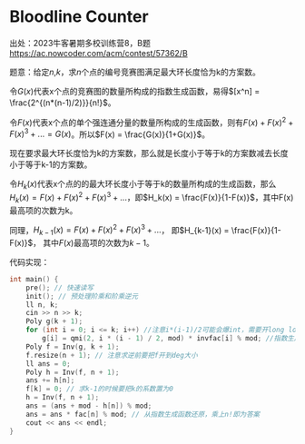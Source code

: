 # Bloodline Counter

出处：2023牛客暑期多校训练营8，B题
https://ac.nowcoder.com/acm/contest/57362/B

题意：给定$n$,$k$，求$n$个点的编号竞赛图满足最大环长度恰为k的方案数。

令$G(x)$代表x个点的竞赛图的数量所构成的指数生成函数，易得$[x^n] = \frac{2^{(n*(n-1)/2)}}{n!}$。

令$F(x)$代表x个点的单个强连通分量的数量所构成的生成函数，则有$F(x)+F(x)^2+F(x)^3+... = G(x)$。所以$F(x) = \frac{G(x)}{1+G(x)}$。

现在要求最大环长度恰为k的方案数，那么就是长度小于等于k的方案数减去长度小于等于k-1的方案数。

令$H_{k}(x)$代表x个点的的最大环长度小于等于k的数量所构成的生成函数，那么$H_k(x) = F(x)+F(x)^2+F(x)^3+...$，即$H_k(x) = \frac{F(x)}{1-F(x)}$，其中F(x)最高项的次数为k。

同理，$H_{k-1}(x) = F(x)+F(x)^2+F(x)^3+...$， 即$H_{k-1}(x) = \frac{F(x)}{1-F(x)}$，
其中$F(x)$最高项的次数为$k-1$。

代码实现：

```cpp
int main() {
    pre(); // 快速读写
    init(); // 预处理阶乘和阶乘逆元
    ll n, k;
    cin >> n >> k;
    Poly g(k + 1); 
    for (int i = 0; i <= k; i++) //注意i*(i-1)/2可能会爆int，需要开long long
        g[i] = qmi(2, i * (i - 1) / 2, mod) * invfac[i] % mod; //指数生成函数
    Poly f = Inv(g, k + 1); 
    f.resize(n + 1); // 注意求逆前要把f开到deg大小
    ll ans = 0;
    Poly h = Inv(f, n + 1);
    ans += h[n];
    f[k] = 0; // 求k-1的时候要把k的系数置为0
    h = Inv(f, n + 1);
    ans = (ans + mod - h[n]) % mod;
    ans = ans * fac[n] % mod; // 从指数生成函数还原，乘上n!即为答案
    cout << ans << endl;
}
```
